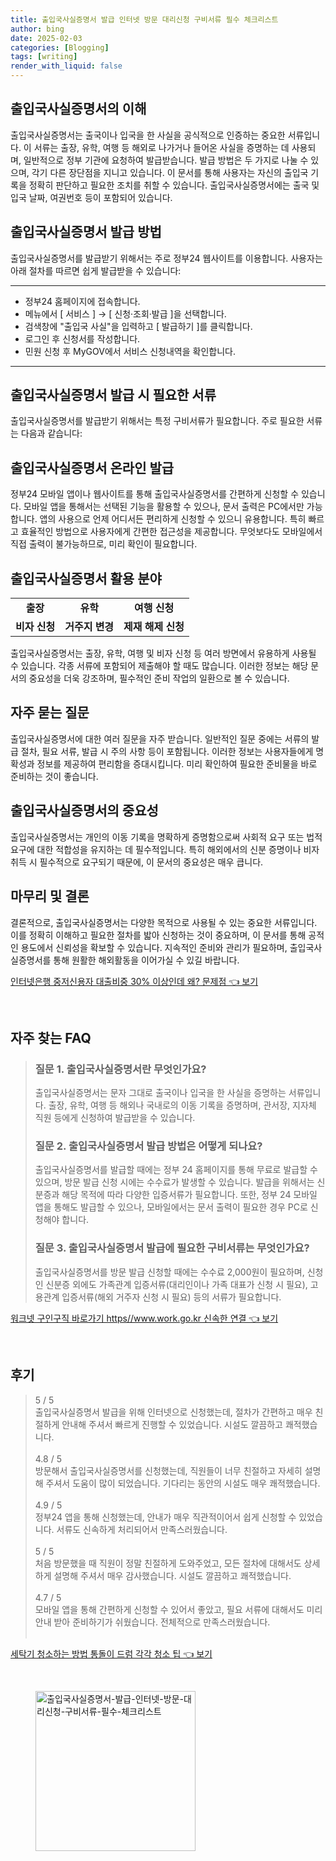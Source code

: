 ```yaml
---
title: 출입국사실증명서 발급 인터넷 방문 대리신청 구비서류 필수 체크리스트
author: bing
date: 2025-02-03
categories: [Blogging]
tags: [writing]
render_with_liquid: false
---
```



<h2 id='출입국사실증명서의 이해'>출입국사실증명서의 이해</h2>

<p>출입국사실증명서는 출국이나 입국을 한 사실을 공식적으로 인증하는 중요한 서류입니다. 이 서류는 출장, 유학, 여행 등 해외로 나가거나 들어온 사실을 증명하는 데 사용되며, 일반적으로 정부 기관에 요청하여 발급받습니다. 발급 방법은 두 가지로 나눌 수 있으며, 각기 다른 장단점을 지니고 있습니다. 이 문서를 통해 사용자는 자신의 출입국 기록을 정확히 판단하고 필요한 조치를 취할 수 있습니다. 출입국사실증명서에는 출국 및 입국 날짜, 여권번호 등이 포함되어 있습니다.</p>

<h2 id='출입국사실증명서 발급 방법'>출입국사실증명서 발급 방법</h2>

<p>출입국사실증명서를 발급받기 위해서는 주로 정부24 웹사이트를 이용합니다. 사용자는 아래 절차를 따르면 쉽게 발급받을 수 있습니다:</p>

<hr />

<ul>
    <li>정부24 홈페이지에 접속합니다.</li>
    <li>메뉴에서 [ 서비스 ] → [ 신청·조회·발급 ]을 선택합니다.</li>
    <li>검색창에 "출입국 사실"을 입력하고 [ 발급하기 ]를 클릭합니다.</li>
    <li>로그인 후 신청서를 작성합니다.</li>
    <li>민원 신청 후 MyGOV에서 서비스 신청내역을 확인합니다.</li>
</ul>

<hr />

<h2 id='출입국사실증명서 발급 시 필요한 서류'>출입국사실증명서 발급 시 필요한 서류</h2>

<p>출입국사실증명서를 발급받기 위해서는 특정 구비서류가 필요합니다. 주로 필요한 서류는 다음과 같습니다:</p>

<h2 id='출입국사실증명서 온라인 발급'>출입국사실증명서 온라인 발급</h2>

<p>정부24 모바일 앱이나 웹사이트를 통해 출입국사실증명서를 간편하게 신청할 수 있습니다. 모바일 앱을 통해서는 선택된 기능을 활용할 수 있으나, 문서 출력은 PC에서만 가능합니다. 앱의 사용으로 언제 어디서든 편리하게 신청할 수 있으니 유용합니다. 특히 빠르고 효율적인 방법으로 사용자에게 간편한 접근성을 제공합니다. 무엇보다도 모바일에서 직접 출력이 불가능하므로, 미리 확인이 필요합니다.</p>

<h2 id='출입국사실증명서 활용 분야'>출입국사실증명서 활용 분야</h2>

<table>
    <tr>
        <td style="text-align: center; height: 17px;"><b>출장</b></td>
        <td style="text-align: center; height: 17px;"><b>유학</b></td>
        <td style="text-align: center; height: 17px;"><b>여행 신청</b></td>
    </tr>
    <tr>
        <td style="text-align: center; height: 17px;"><b>비자 신청</b></td>
        <td style="text-align: center; height: 17px;"><b>거주지 변경</b></td>
        <td style="text-align: center; height: 17px;"><b>제재 해제 신청</b></td>
    </tr>
</table>

<p>출입국사실증명서는 출장, 유학, 여행 및 비자 신청 등 여러 방면에서 유용하게 사용될 수 있습니다. 각종 서류에 포함되어 제출해야 할 때도 많습니다. 이러한 정보는 해당 문서의 중요성을 더욱 강조하며, 필수적인 준비 작업의 일환으로 볼 수 있습니다.</p>

<h2 id='자주 묻는 질문'>자주 묻는 질문</h2>

<p>출입국사실증명서에 대한 여러 질문을 자주 받습니다. 일반적인 질문 중에는 서류의 발급 절차, 필요 서류, 발급 시 주의 사항 등이 포함됩니다. 이러한 정보는 사용자들에게 명확성과 정보를 제공하여 편리함을 증대시킵니다. 미리 확인하여 필요한 준비물을 바로 준비하는 것이 좋습니다.</p>

<h2 id='출입국사실증명서의 중요성'>출입국사실증명서의 중요성</h2>

<p>출입국사실증명서는 개인의 이동 기록을 명확하게 증명함으로써 사회적 요구 또는 법적 요구에 대한 적합성을 유지하는 데 필수적입니다. 특히 해외에서의 신분 증명이나 비자 취득 시 필수적으로 요구되기 때문에, 이 문서의 중요성은 매우 큽니다.</p>

<h2 id='마무리 및 결론'>마무리 및 결론</h2>

<p>결론적으로, 출입국사실증명서는 다양한 목적으로 사용될 수 있는 중요한 서류입니다. 이를 정확히 이해하고 필요한 절차를 밟아 신청하는 것이 중요하며, 이 문서를 통해 공적인 용도에서 신뢰성을 확보할 수 있습니다. 지속적인 준비와 관리가 필요하며, 출입국사실증명서를 통해 원활한 해외활동을 이어가실 수 있길 바랍니다.</p>


<p><a class="click-button" title="인터넷은행 중저신용자 대출비중 30% 이상인데 왜? 문제점" href="https://adkhouse.github.io/posts/%EC%9D%B8%ED%84%B0%EB%84%B7%EC%9D%80%ED%96%89-%EC%A4%91%EC%A0%80%EC%8B%A0%EC%9A%A9%EC%9E%90-%EB%8C%80%EC%B6%9C%EB%B9%84%EC%A4%91-30-%EC%9D%B4%EC%83%81%EC%9D%B8%EB%8D%B0-%EC%99%9C-%EB%AC%B8%EC%A0%9C%EC%A0%90/" rel="dofollow">인터넷은행 중저신용자 대출비중 30% 이상인데 왜? 문제점 👈 보기</a></p><br>
<h2 id='자주_찾는_FAQ'>자주 찾는 FAQ</h2>
<div itemscope="" itemtype="https://schema.org/FAQPage"> 
<blockquote> 
<div itemscope="" itemprop="mainEntity" itemtype="https://schema.org/Question"> 
<h3 itemprop="name">질문 1. 출입국사실증명서란 무엇인가요?</h3> 
<div itemscope="" itemprop="acceptedAnswer" itemtype="https://schema.org/Answer"> 
<span itemprop="text"> 
<p>출입국사실증명서는 문자 그대로 출국이나 입국을 한 사실을 증명하는 서류입니다. 출장, 유학, 여행 등 해외나 국내로의 이동 기록을 증명하며, 관서장, 지자체 직원 등에게 신청하여 발급받을 수 있습니다.</p> 
</span> 
</div> 
</div> 
<div itemscope="" itemprop="mainEntity" itemtype="https://schema.org/Question"> 
<h3 itemprop="name">질문 2. 출입국사실증명서 발급 방법은 어떻게 되나요?</h3> 
<div itemscope="" itemprop="acceptedAnswer" itemtype="https://schema.org/Answer"> 
<span itemprop="text"> 
<p>출입국사실증명서를 발급할 때에는 정부 24 홈페이지를 통해 무료로 발급할 수 있으며, 방문 발급 신청 시에는 수수료가 발생할 수 있습니다. 발급을 위해서는 신분증과 해당 목적에 따라 다양한 입증서류가 필요합니다. 또한, 정부 24 모바일 앱을 통해도 발급할 수 있으나, 모바일에서는 문서 출력이 필요한 경우 PC로 신청해야 합니다.</p> 
</span> 
</div> 
</div> 
<div itemscope="" itemprop="mainEntity" itemtype="https://schema.org/Question"> 
<h3 itemprop="name">질문 3. 출입국사실증명서 발급에 필요한 구비서류는 무엇인가요?</h3> 
<div itemscope="" itemprop="acceptedAnswer" itemtype="https://schema.org/Answer"> 
<span itemprop="text"> 
<p>출입국사실증명서를 방문 발급 신청할 때에는 수수료 2,000원이 필요하며, 신청인 신분증 외에도 가족관계 입증서류(대리인이나 가족 대표가 신청 시 필요), 고용관계 입증서류(해외 거주자 신청 시 필요) 등의 서류가 필요합니다.</p> 
</span> 
</div> 
</div> 
</blockquote> 
</div>
<p><a class="click-button" title="워크넷 구인구직 바로가기 https//www.work.go.kr 신속한 연결" href="https://adkhouse.github.io/posts/%EC%9B%8C%ED%81%AC%EB%84%B7-%EA%B5%AC%EC%9D%B8%EA%B5%AC%EC%A7%81-%EB%B0%94%EB%A1%9C%EA%B0%80%EA%B8%B0-httpswww.work.go.kr-%EC%8B%A0%EC%86%8D%ED%95%9C-%EC%97%B0%EA%B2%B0/" rel="dofollow">워크넷 구인구직 바로가기 https//www.work.go.kr 신속한 연결 👈 보기</a></p><br>
<h2 id='후기'>후기</h2>
<div itemscope itemtype="https://schema.org/Product">
  <blockquote>
  <div itemprop="review" itemscope itemtype="https://schema.org/Review">
      <div itemprop="reviewRating" itemscope itemtype="https://schema.org/Rating"> <span itemprop="ratingValue">5</span> / <span itemprop="bestRating">5</span> </div>
      <span itemprop="reviewBody">출입국사실증명서 발급을 위해 인터넷으로 신청했는데, 절차가 간편하고 매우 친절하게 안내해 주셔서 빠르게 진행할 수 있었습니다. 시설도 깔끔하고 쾌적했습니다.</span>
  </div>
  <br>
  <div itemprop="review" itemscope itemtype="https://schema.org/Review">
      <div itemprop="reviewRating" itemscope itemtype="https://schema.org/Rating"> <span itemprop="ratingValue">4.8</span> / <span itemprop="bestRating">5</span> </div>
      <span itemprop="reviewBody">방문해서 출입국사실증명서를 신청했는데, 직원들이 너무 친절하고 자세히 설명해 주셔서 도움이 많이 되었습니다. 기다리는 동안의 시설도 매우 쾌적했습니다.</span>
  </div>
  <br>
  <div itemprop="review" itemscope itemtype="https://schema.org/Review">
      <div itemprop="reviewRating" itemscope itemtype="https://schema.org/Rating"> <span itemprop="ratingValue">4.9</span> / <span itemprop="bestRating">5</span> </div>
      <span itemprop="reviewBody">정부24 앱을 통해 신청했는데, 안내가 매우 직관적이어서 쉽게 신청할 수 있었습니다. 서류도 신속하게 처리되어서 만족스러웠습니다.</span>
  </div>
  <br>
  <div itemprop="review" itemscope itemtype="https://schema.org/Review">
      <div itemprop="reviewRating" itemscope itemtype="https://schema.org/Rating"> <span itemprop="ratingValue">5</span> / <span itemprop="bestRating">5</span> </div>
      <span itemprop="reviewBody">처음 방문했을 때 직원이 정말 친절하게 도와주었고, 모든 절차에 대해서도 상세하게 설명해 주셔서 매우 감사했습니다. 시설도 깔끔하고 쾌적했습니다.</span>
  </div>
  <br>
  <div itemprop="review" itemscope itemtype="https://schema.org/Review">
      <div itemprop="reviewRating" itemscope itemtype="https://schema.org/Rating"> <span itemprop="ratingValue">4.7</span> / <span itemprop="bestRating">5</span> </div>
      <span itemprop="reviewBody">모바일 앱을 통해 간편하게 신청할 수 있어서 좋았고, 필요 서류에 대해서도 미리 안내 받아 준비하기가 쉬웠습니다. 전체적으로 만족스러웠습니다.</span>
  </div>
  <br>
  </blockquote>
</div>
<p><a class="click-button" title="세탁기 청소하는 방법 통돌이 드럼 각각 청소 팁" href="https://adkhouse.github.io/posts/%EC%84%B8%ED%83%81%EA%B8%B0-%EC%B2%AD%EC%86%8C%ED%95%98%EB%8A%94-%EB%B0%A9%EB%B2%95-%ED%86%B5%EB%8F%8C%EC%9D%B4-%EB%93%9C%EB%9F%BC-%EA%B0%81%EA%B0%81-%EC%B2%AD%EC%86%8C-%ED%8C%81/" rel="dofollow">세탁기 청소하는 방법 통돌이 드럼 각각 청소 팁 👈 보기</a></p><br>
<figure class="image"><img src="https://adkhouse.github.io/assets/img/thumbnail/출입국사실증명서-발급-인터넷-방문-대리신청-구비서류-필수-체크리스트.webp" alt="출입국사실증명서-발급-인터넷-방문-대리신청-구비서류-필수-체크리스트" width="256" height="256"></figure>